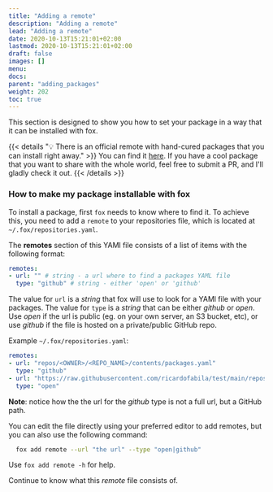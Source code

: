```yaml
---
title: "Adding a remote"
description: "Adding a remote"
lead: "Adding a remote"
date: 2020-10-13T15:21:01+02:00
lastmod: 2020-10-13T15:21:01+02:00
draft: false
images: []
menu:
docs:
parent: "adding_packages"
weight: 202
toc: true
---
```


This section is designed to show you how to set your package in a way that it can be installed with fox.

{{< details "💡 There is an official remote with hand-cured packages that you can install right away." >}}
You can find it  <a href="https://github.com/ricardofabila/fox-packages" target="_blank">
here</a>. If you have a cool package that you want to share with the whole world, feel free to submit a PR, and I'll
gladly check it out.
{{< /details >}}

### How to make my package installable with fox

To install a package, first `fox` needs to know where to find it. To achieve this, you need to add a `remote` to your
repositories file, which is located at `~/.fox/repositories.yaml`.

The __remotes__ section of this YAMl file consists of a list of items with the following format:

``` yaml
remotes:
- url: "" # string - a url where to find a packages YAML file
  type: "github" # string - either 'open' or 'github'
```

The value for `url` is a _string_ that fox will use to look for a YAMl file with your packages. The value for `type` is
a _string_ that can be either _github_ or _open_. Use _open_ if the url is public (eg. on your own server, an S3 bucket,
etc), or use _github_ if the file is hosted on a private/public GitHub repo.

Example `~/.fox/repositories.yaml`:

``` yaml
remotes:
- url: "repos/<OWNER>/<REPO_NAME>/contents/packages.yaml"
  type: "github"
- url: "https://raw.githubusercontent.com/ricardofabila/test/main/repositories.yaml"
  type: "open"
```

__Note__: notice how the the url for the _github_ type is not a full url, but a GitHub path.

You can edit the file directly using your preferred editor to add remotes, but you can also use the following command:

```bash
  fox add remote --url "the url" --type "open|github"
```

Use `fox add remote -h` for help.

Continue to know what this _remote_ file consists of.
